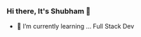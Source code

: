 ### Hi there, It's Shubham 👋

<!--
**shubhginde/shubhginde** is a ✨ _special_ ✨ repository because its `README.md` (this file) appears on your GitHub profile.

Here are some ideas to get you started:
-->
- 🌱 I’m currently learning ... Full Stack Dev

